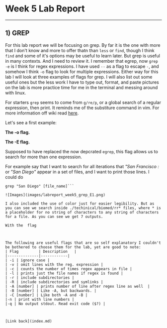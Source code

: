 # Week 5 Lab Report
---

## 1) GREP

For this lab report we will be focusing on grep. By far it is the one with more that I don't know and more to offer thatn than `less` or `find`, though I think `find` and some of it's options may be useful to learn later. But grep is useful in many contexts. And I need to review it. I remember that egrep, now `grep -e` is I think for regex expressions. I have used `--` as a flag to escape `-`, and somehow I think `-o` flag to look for multiple expressions. Either way for this lab I will look at three examples of flags for grep. I will also list out some useful ones but the less work I have to type out, format, and paste pictures on the lab is more practice time for me in the terminal and messing around with linux.

For starters `grep` seems to come from `g/re/p`, or a global search of a regular expression, then print. It reminds me of the substiture command in vim. For more information off wiki read [here](https://en.wikipedia.org/wiki/Grep). 

Let's see a first example: 

**The -o flag.**



**The -E flag.**

Supposed to have replaced the now depcrated `egrep`, this flag allows us to search for more than one expression.

For example say that I want to search for all iterations that *"San Francisco :* or *"San Diego"* appear in a set of files, and I want to print those lines. I could do 
```grep "San Francisco" [file_name]
grep "San Diego" [file_name]```

![Images](images/labreport_week5_grep_E1.png)

I also included the use of color just for easier legibility. But as you can see we search inside ./techinical/biomed/rr* files, where * is a placeholder for no string of characters to any string of characters for a file. As you can see we get 7 outputs.

With the  flag 



The following are useful flags that are so self explanatory I couldn't be bothered to choose them for the lab, yet are good to note:
| Flag         | Description   |
|--------------|------------|
| -i | ignore case |
| -v | omit lines with the reg. expression |
| -c | counts the number of times regex appears in file |
| -l | prints just the file names if regex is found |
| -r | include subdirectories |
| -R | include subdirectories and symlinks |
| -A [number] | prints number of line after regex line as well  |
| -B [number] | Like -A, but backwards. |
| -C [number] | Like both -A and -B |
|-n | print with line numbers |
|-q | No output stdout. Read exit code ($?) |



[Link back](index.md)